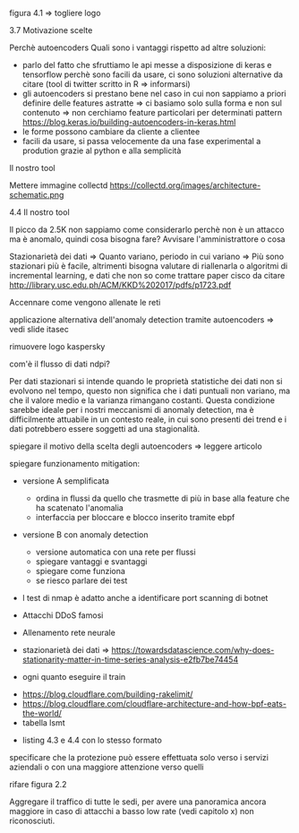 <!-- aggiungere una sezione Tesi in collaborazione con Tiesse spa: -->

<!-- <!-
- Scrivo quello dell'abstractafd
lavoro svolto in collaborazione e in parte in presenza presso l'azienda spa di Ivrea -->

<!-- Sezione in cui parlo di cui fa Tiesse spa
- presento azienda
- location e sedi distaccate
- parlare della collaborazione con il poli => sempre in collaborazione per ricerca e sviluppo in particolare negli ultimi anni con un focus sugli aspetti di sicurezza e analisi dati di rete e non solo hw => prendere spunto anche dal sito
- prendere ispirazione dalla slide tiesse di itasec -->

<!-- TITOLO TESI => Anomaly detection per il rilevamento di attacchi DDoS o trovarne altri -->


<!-- il mio tool => cambiare nome -->


<!-- fare stare esempi di codice in una pagina -->

figura 4.1 => togliere logo


<!-- 

Sistem anti-DDoS: stato dell'arte
Anomaly Detection: stato dell'arte -->



3.7 Motivazione scelte

Perchè autoencoders
Quali sono i vantaggi rispetto ad altre soluzioni:

- parlo del fatto che sfruttiamo le api messe a disposizione di keras e tensorflow perchè sono facili da usare, ci sono soluzioni alternative da citare (tool di twitter scritto in R => informarsi)
- gli autoencoders si prestano bene nel caso in cui non sappiamo a priori definire delle features astratte => ci basiamo solo sulla forma e non sul contenuto => non cerchiamo feature particolari per determinati  pattern https://blog.keras.io/building-autoencoders-in-keras.html
- le forme possono cambiare da cliente a clientee
- facili da usare, si passa velocemente da una fase experimental a prodution grazie al python e alla semplicità

Il nostro tool

<!-- Metologia per collezione dei dati:
- Metodo classico: modulo kernel
- eBPF: trattato successivamente

Mettere immagine netfilter in orizzontale
Per l'impossibilità di introdurre i syn su un router in produzione, ma abbiamo fatto un  -->

Mettere immagine collectd https://collectd.org/images/architecture-schematic.png

<!-- Gestione dati: parlo della raccolta dati, cosa è stato fatto: raccolta features più granulari oltre che il syn rate, come è stato fatto netfilter/modulo kernel(soluzione classica) e rimando alla capitolo 5 per una discussione più approfondita.
Discussione su perchè non è stato usato e limite dell'accelleratore hardware non è stato reso ancora compatibile, quindi l'accelleratore dovrebbe essere disabilitato.
Solo i primi pacchetti del flusso passano dal kernel e poi passano dal fast path, solo in caso di pesanti modifiche hw e software possono essere analizzati.
Dove è stato usato e dove no e perchè non è stato usato per i test. -->

4.4 Il nostro tool


Il picco da 2.5K non sappiamo come considerarlo perchè non è un attacco ma è anomalo, quindi cosa bisogna fare? Avvisare l'amministrattore o cosa


Stazionarietà dei dati => Quanto variano, periodo in cui variano => Più sono stazionari più è facile, altrimenti bisogna valutare di riallenarla o algoritmi di incremental learning, e dati che non so come trattare
paper cisco da citare
http://library.usc.edu.ph/ACM/KKD%202017/pdfs/p1723.pdf

<!-- Giustificare il margine -->

<!-- Scrivere che le reti neurali non sono facili da padroneggiare a 360° => sono sistemi non lineari decisamente complessi con risultati abbastanza imprevedibili -->

Accennare come vengono allenate le reti

<!-- Il focus non è solo sulle reti, per la produzione si può lavorare meglio per trovare la rete ottima -->

applicazione alternativa dell'anomaly detection tramite autoencoders => vedi slide itasec


rimuovere logo kaspersky 
<!-- e diritti tiesse -->

com'è il flusso di dati ndpi?
<!-- 
Nella caso in cui si vogliano aggiungere dei software per monitorare questi servizi esisto solitamente tre soluzioni: la prima e la più complicata è quella di fare aggiungere il codice all'interno del kernel linux, ma bisogna avere le giuste motivazionie e passeranno anni prima della distribuzione, la seconda è quella di creare un modulo kernel personalizzato da integrare, questo potrebbe portare a vulnerabilità blbla, la terza la esporeremo succesivamente.

%Todo: Cercare articolo dove ne parla

La prima versione del nostro software è stata sviluppata scrivendo un modulo kernel che utilizzasse netfilter. Questa soluzione è la strada tradizionalmente usata nel mondo Linux e in Tiesse per l'implementazione delle proprie personalizzazioni nei prodotti. -->




<!-- conclusioni anomaly detection -->

Per dati stazionari si intende quando le proprietà statistiche dei dati non si evolvono nel tempo, questo non significa che i dati puntuali non variano, ma che il valore medio e la varianza rimangano costanti. Questa condizione sarebbe ideale per i nostri meccanismi di anomaly detection, ma è difficilmente attuabile in un contesto reale, in cui sono presenti dei trend e i dati potrebbero essere soggetti ad una stagionalità.


spiegare il motivo della scelta degli autoencoders => leggere articolo

spiegare funzionamento mitigation:

- versione A semplificata
  - ordina in flussi da quello che trasmette di più in base alla feature che ha scatenato l'anomalia
  - interfaccia per bloccare e blocco inserito tramite ebpf
- versione B con anomaly detection
  - versione automatica con una rete per flussi
  - spiegare vantaggi e svantaggi
  - spiegare come funziona
  - se riesco parlare dei test


- l test di nmap è adatto anche a identificare port scanning di botnet
- Attacchi DDoS famosi
- Allenamento rete neurale
- stazionarietà dei dati => https://towardsdatascience.com/why-does-stationarity-matter-in-time-series-analysis-e2fb7be74454
- ogni quanto eseguire il train
<!-- - esempi soluzioni anti ddos distibuite -->
- https://blog.cloudflare.com/building-rakelimit/
- https://blog.cloudflare.com/cloudflare-architecture-and-how-bpf-eats-the-world/
- tabella lsmt
<!-- - immagini ricostruzioni -->
- listing 4.3 e 4.4 con lo stesso formato

<!-- Still dangerous to block/modify traffic belonging to
mission-critical apps without human intervention -->

specificare che la protezione può essere effettuata solo verso i servizi aziendali o con una maggiore attenzione verso quelli

rifare figura 2.2

<!-- conclusioni => 
Gli attacchi informatici nelle reti business sono sempre più pericolosi a causa della sempre maggiore dipendenza delle aziende dai sistemi informatici, per questo motivo il problema di un singolo distaccamento non deve creare malfunzionamenti all'intera azienda.
parlo dell'architettura e dei vantaggi dati
Un sistema con filtraggio distribuito come quello da noi proposto permette di non intasare il centro della rete, ma cerca di limitare i problemi direttamente nei CPE.
La soluzione da noi proposta permette di usare l'infrastruttura già esistente e permette di essere facilmente modellata per il monitoraggio di servizi specifici.
parlo della scelta del sistema per rilevare gli attacchi, gli attacchi DDoS tendenzialmente creano delle grandi differenze nel traffico dati, per questo motivo abbiamo adottato un meccanismo basato sul riconoscimento delle anomalie.
Lavorando su dei dati aggregati nella prima fase il sistema è in grado di ottenere migliori prestazioni rispetto ai sistemi signature-based, i quali devono analizzare ogni flusso e ha il vantaggio di non dovere effettuare aggiornamenti delle regole per riconoscere nuovi attacchi, ma solamente dei nuovi allenamenti del modello, in caso di traffico non stazionario.
Inoltre per i successivi allenamenti della rete si sarà a conoscenza degli intervalli di tempo in cui si sono verificate delle anomalie e se saranno confermate da un amministratore di rete, quei dati potranno essere esclusi e si continuerà a considerarli anomali.
Il sistema mirando al riconoscimento di anomalie generiche potrà essere facilmente esteso per riconoscimento di altre tipologie di attacchi.
 e degli autoencoders, tramite i quali analizziamo informazioni quantitative riguardo al traffico, il sistema è paragonabile ad altri sistemi di anomaly detection. Un sistema di a
Se il traffico generato da un attacco non scatena anomalie, potrà essere facilmente tollerato dalla rete senza creare disservizi.
In presenza di anomalia possiamo decidere il comportamento da tenere in base alla criticità del servizio protetto, ma in ogni caso l'amministratore di rete si troverà molto aiutato nel prendere le decisioni. -->

 Aggregare il traffico di tutte le sedi, per avere una panoramica ancora maggiore in caso di attacchi a basso low rate (vedi capitolo x) non riconosciuti.